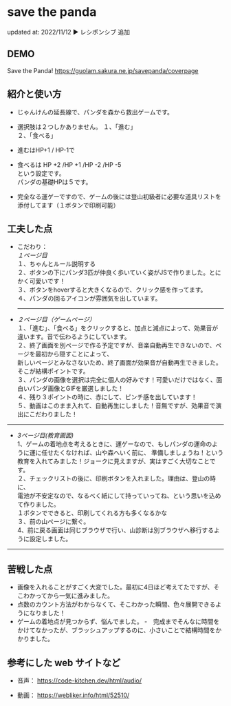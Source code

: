 # save the panda

updated at: 2022/11/12
▶︎ レシポンシブ 追加

## DEMO

Save the Panda!
https://guolam.sakura.ne.jp/savepanda/coverpage

## 紹介と使い方

  - じゃんけんの延長線で、パンダを森から救出ゲームです。
  - 選択肢は２つしかありません。
  １、「進む」  
  ２、「食べる」   
  - 進むはHP+1 / HP-1で  
  - 食べるは HP +2 /HP +1 /HP -2 /HP -5  
  という設定です。  
  パンダの基礎HPは５です。
  
  - 完全なる運ゲーですので、ゲームの後には登山初級者に必要な道具リストを添付してます（１ボタンで印刷可能）


## 工夫した点

  - こだわり：  
  *１ページ目*  
  １、ちゃんとルール説明する  
  ２、ボタンの下にパンダ3匹が仲良く歩いていく姿がJSで作りました。とにかく可愛いです！  
  ３、ボタンをhoverすると大きくなるので、クリック感を作ってます。  
  ４、パンダの回るアイコンが雰囲気を出しています。  
    * * *
  - *２ページ目（ゲームページ）*  
  １、「進む」、「食べる」をクリックすると、加点と減点によって、効果音が違います。音で伝わるようにしています。   
  ２、終了画面を別ページで作る予定ですが、音楽自動再生できないので、ページを最初から隠すことによって、   
  新しいページとみなさないため、終了画面が効果音が自動再生できました。そこが結構ポイントです。  
  ３、パンダの画像を選択は完全に個人の好みです！可愛いだけではなく、面白いパンダ画像とGIFを厳選しました！  
  ４、残り３ポイントの時に、赤にして、ピンチ感を出しています！  
  ５、動画はこのまま入れて、自動再生にしました！音無ですが、効果音で演出にこだわりました！  
  * * *
  - *3ページ目(教育画面)*  
  1、ゲームの着地点を考えるときに、運ゲーなので、もしパンダの運命のように運に任せたくなければ、山や森へいく前に、 
  準備しましょうね！という教育を入れてみました！ジョークに見えますが、実はすごく大切なことです。   
  ２、チェックリストの後に、印刷ボタンを入れました。理由は、登山の時に、  
  電池が不安定なので、なるべく紙にして持っていってね、という思いを込めて作りました。  
  １ボタンでできると、印刷してくれる方も多くなるかな  
  ３、前の山ページに繋ぐ。  
  4、前に戻る画面は同じブラウザで行い、山診断は別ブラウザへ移行するように設定しました。

  * * *

## 苦戦した点

  - 画像を入れることがすごく大変でした。最初に4日ほど考えてたですが、そこわかってから一気に進みました。
  - 点数のカウント方法がわからなくて、そこわかった瞬間、色々展開できるようになりました！
  - ゲームの着地点が見つからず、悩んでました。
  -　完成までそんなに時間をかけてなかったが、ブラッシュアップするのに、小さいことで結構時間をかかりました。

## 参考にした web サイトなど

  - 音声：
  https://code-kitchen.dev/html/audio/
  
  - 動画：
  https://webliker.info/html/52510/
